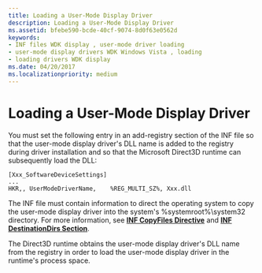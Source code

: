 ```yaml
---
title: Loading a User-Mode Display Driver
description: Loading a User-Mode Display Driver
ms.assetid: bfebe590-bcde-40cf-9074-8d0f63e0562d
keywords:
- INF files WDK display , user-mode driver loading
- user-mode display drivers WDK Windows Vista , loading
- loading drivers WDK display
ms.date: 04/20/2017
ms.localizationpriority: medium
---
```


# Loading a User-Mode Display Driver


You must set the following entry in an add-registry section of the INF file so that the user-mode display driver's DLL name is added to the registry during driver installation and so that the Microsoft Direct3D runtime can subsequently load the DLL:

```inf
[Xxx_SoftwareDeviceSettings]
...
HKR,, UserModeDriverName,    %REG_MULTI_SZ%, Xxx.dll
```

The INF file must contain information to direct the operating system to copy the user-mode display driver into the system's %systemroot%\\system32 directory. For more information, see [**INF CopyFiles Directive**](https://docs.microsoft.com/windows-hardware/drivers/install/inf-copyfiles-directive) and [**INF DestinationDirs Section**](https://docs.microsoft.com/windows-hardware/drivers/install/inf-destinationdirs-section).

The Direct3D runtime obtains the user-mode display driver's DLL name from the registry in order to load the user-mode display driver in the runtime's process space.

 

 





